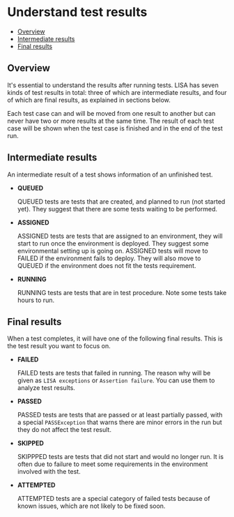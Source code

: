 # Understand test results

- [Overview](#overview)
- [Intermediate results](#intermediate-results)
- [Final results](#final-results)

## Overview

It's essential to understand the results after running tests. LISA has seven
kinds of test results in total: three of which are intermediate results, and
four of which are final results, as explained in sections below. 

Each test case can and will be moved from one result to another but can never
have two or more results at the same time. The result of each test case will be
shown when the test case is finished and in the end of the test run.

## Intermediate results

An intermediate result of a test shows information of an unfinished test.

- **QUEUED**

  QUEUED tests are tests that are created, and planned to run (not started yet).
  They suggest that there are some tests waiting to be performed.

- **ASSIGNED**

  ASSIGNED tests are tests that are assigned to an environment, they will start
  to run once the environment is deployed. They suggest some environmental
  setting up is going on. ASSIGNED tests will move to FAILED if the environment
  fails to deploy. They will also move to QUEUED if the environment does not fit
  the tests requirement.

- **RUNNING**

  RUNNING tests are tests that are in test procedure. Note some tests take hours
  to run.

## Final results

When a test completes, it will have one of the following final results. This is
the test result you want to focus on.

- **FAILED**

  FAILED tests are tests that failed in running. The reason why will be given as
  `LISA exceptions` or `Assertion failure`. You can use them to analyze test
  results.

- **PASSED**

  PASSED tests are tests that are passed or at least partially passed, with a
  special `PASSException` that warns there are minor errors in the run but they
  do not affect the test result.

- **SKIPPED**

  SKIPPPED tests are tests that did not start and would no longer run. It is
  often due to failure to meet some requirements in the environment involved
  with the test.

- **ATTEMPTED**

  ATTEMPTED tests are a special category of failed tests because of known
  issues, which are not likely to be fixed soon.

